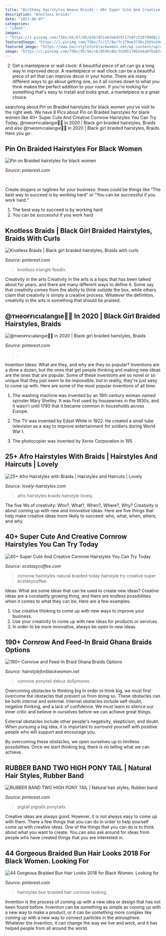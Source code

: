 ```yaml
---
title: "Birthday Hairstyles Weave Braids ~ 40+ Super Cute And Creative Cornrow Hairstyles You Can Try Today"
description: "Knotless braids"
date: "2023-08-07"
categories:
- "ideas"
images:
- "https://i.pinimg.com/736x/e5/67/d5/e567d51a63e6d2971750fc558f8988c1.jpg"
featuredImage: "https://i.pinimg.com/736x/7c/17/9e/7c179ee3736c15b5e34efcd72228421c.jpg"
featured_image: "https://www.hairstyleforblackwomen.net/wp-content/uploads/2020/04/b361a1a61d0541e5f7aec483d4c24190.jpg"
image: "https://i.pinimg.com/736x/95/56/c8/9556c8bc35d95170b244a076a92c7d54.jpg"
---
```



2. Get a mantelpiece or wall clock: A beautiful piece of art can go a long way in improved decor.
A mantelpiece or wall clock can be a beautiful piece of art that can improve decor in your home. There are many different ways to go about getting one, so it all comes down to what you think makes the perfect addition to your room. If you're looking for something that's easy to install and looks great, a mantelpiece is a great choice.

	

		
searching about Pin on Braided hairstyles for black women you've visit to the right web. We have 8 Pics about Pin on Braided hairstyles for black women like 40+ Super Cute And Creative Cornrow Hairstyles You Can Try Today, @тнeoғғιcιalangιe🧞‍♀️ in 2020 | Black girl braided hairstyles, Braids and also @тнeoғғιcιalangιe🧞‍♀️ in 2020 | Black girl braided hairstyles, Braids. Here you go:
		
    
## Pin On Braided Hairstyles For Black Women

<img loading=lazy src="https://i.pinimg.com/736x/7c/17/9e/7c179ee3736c15b5e34efcd72228421c.jpg" onerror="this.onerror=null;this.src='https://tse1.mm.bing.net/th?id=OIP.AYDZTVbODKJ3NHi9S0t8WQHaJQ&amp;pid=15.1';" alt="Pin on Braided hairstyles for black women">

_Source: pinterest.com_

>. 

	

Create slogans or taglines for your business: these could be things like “The best way to succeed is by working hard” or “You can be successful if you work hard.”
1. The best way to succeed is by working hard 
2. You can be successful if you work hard 

    
## Knotless Braids | Black Girl Braided Hairstyles, Braids With Curls

<img loading=lazy src="https://i.pinimg.com/736x/e5/67/d5/e567d51a63e6d2971750fc558f8988c1.jpg" onerror="this.onerror=null;this.src='https://tse1.mm.bing.net/th?id=OIP.KtdOFX7fQ8Ps9ttW9h6q7QHaJ3&amp;pid=15.1';" alt="Knotless Braids | Black girl braided hairstyles, Braids with curls">

_Source: pinterest.com_

>knotless triangle feedin. 

	

Creativity in the arts
Creativity in the arts is a topic that has been talked about for years, and there are many different ways to define it. Some say that creativity comes from the ability to think outside the box, while others claim that creativity is simply a creative process. Whatever the definition, creativity in the arts is something that should be praised.

    
## @тнeoғғιcιalangιe🧞‍♀️ In 2020 | Black Girl Braided Hairstyles, Braids

<img loading=lazy src="https://i.pinimg.com/736x/92/4d/ab/924dab64c73ac6b4f4d280a54398d924.jpg" onerror="this.onerror=null;this.src='https://tse2.mm.bing.net/th?id=OIP.oI0dfLcYmvtJkj25lf-cCwHaJO&amp;pid=15.1';" alt="@тнeoғғιcιalangιe🧞‍♀️ in 2020 | Black girl braided hairstyles, Braids">

_Source: pinterest.com_

>. 

	

Invention Ideas: What are they, and why are they so popular?
Inventions are a dime a dozen, but the ones that get people thinking and making new ideas are the ones that are popular. Some of these inventions are so novel or so unique that they just seem to be impossible, but in reality, they're just easy to come up with. Here are some of the most popular inventions of all time: 
1. The washing machine was invented by an 18th century woman named spinster Mary Shelley. It was first used by housewives in the 1830s, and it wasn't until 1790 that it became common in households across Europe.

2. The TV was invented by Edsel White in 1922. He created a small tube television as a way to improve entertainment for soldiers during World War I.

3. The photocopier was invented by Xerox Corporation in 195
    
## 25+ Afro Hairstyles With Braids | Hairstyles And Haircuts | Lovely

<img loading=lazy src="https://www.lovely-hairstyles.com/wp-content/uploads/2017/02/22.Afro-Hairstyle-with-Braids.jpg" onerror="this.onerror=null;this.src='https://tse2.mm.bing.net/th?id=OIP.mpoFDFJWydXkPkgRe3DMagHaLH&amp;pid=15.1';" alt="25+ Afro Hairstyles with Braids | Hairstyles and Haircuts | Lovely">

_Source: lovely-hairstyles.com_

>afro hairstyles braids hairstyle lovely. 

	

The five Ws of creativity: Who?, What?, When?, Where?, Why?
Creativity is about coming up with new and innovative ideas. Here are five things that help make creative ideas more likely to succeed: who, what, when, where, and why.

    
## 40+ Super Cute And Creative Cornrow Hairstyles You Can Try Today

<img loading=lazy src="https://i0.wp.com/www.ecstasycoffee.com/wp-content/uploads/2016/09/Braided-Natural-Hairstyle.jpg" onerror="this.onerror=null;this.src='https://tse2.mm.bing.net/th?id=OIP.ppNYh7NBEuSVb4ZuBjQvugAAAA&amp;pid=15.1';" alt="40+ Super Cute And Creative Cornrow Hairstyles You Can Try Today">

_Source: ecstasycoffee.com_

>cornrow hairstyles natural braided today hairstyle try creative super ecstasycoffee. 

	

Ideas: What are some ideas that can be used to create new ideas?
Creative ideas are a constantly growing thing, and there are endless possibilities when it comes to what they can be. Here are a few examples:
1. Use creative thinking to come up with new ways to improve your business.
2. Use your creativity to come up with new ideas for products or services.
3. In order to be more innovative, always be open to new ideas.

    
## 190+ Cornrow And Feed-In Braid Ghana Braids Options

<img loading=lazy src="https://www.hairstyleforblackwomen.net/wp-content/uploads/2020/04/b361a1a61d0541e5f7aec483d4c24190.jpg" onerror="this.onerror=null;this.src='https://tse3.mm.bing.net/th?id=OIP.FhdGX2lilsH8C55JN5JHBAHaJQ&amp;pid=15.1';" alt="190+ Cornrow and Feed-In Braid Ghana Braids Options">

_Source: hairstyleforblackwomen.net_

>cornrow ponytail dekuz dollymores. 

	

Overcoming obstacles to thinking big
In order to think big, we must first overcome the obstacles that prevent us from doing so. These obstacles can be both internal and external.
Internal obstacles include self-doubt, negative thinking, and a lack of confidence. We must learn to silence our inner critic and believe in ourselves before we can achieve great things.

External obstacles include other people's negativity, skepticism, and doubt. When pursuing a big idea, it is important to surround yourself with positive people who will support and encourage you.

By overcoming these obstacles, we open ourselves up to limitless possibilities. Once we start thinking big, there is no telling what we can achieve.

    
## RUBBER BAND TWO HIGH PONY TAIL | Natural Hair Styles, Rubber Band

<img loading=lazy src="https://i.pinimg.com/736x/93/64/db/9364db6111d9bada21914fabb94c11f3.jpg" onerror="this.onerror=null;this.src='https://tse3.mm.bing.net/th?id=OIP.eRUDuK70zIBtQA9MbTyCUQHaJ3&amp;pid=15.1';" alt="RUBBER BAND TWO HIGH PONY TAIL | Natural hair styles, Rubber band">

_Source: pinterest.com_

>pigtail pigtails ponytails. 

	

Creative ideas are always good. However, it is not always easy to come up with them. There a few things that you can do in order to help yourself come up with creative ideas. One of the things that you can do is to think about what you want to create. You can also ask around for ideas from people who have created things that you are interested in.

    
## 44 Gorgeous Braided Bun Hair Looks 2018 For Black Women. Looking For

<img loading=lazy src="https://i.pinimg.com/736x/95/56/c8/9556c8bc35d95170b244a076a92c7d54.jpg" onerror="this.onerror=null;this.src='https://tse3.mm.bing.net/th?id=OIP.KzhV0UeGgQRH2Th8SDQCfgHaKN&amp;pid=15.1';" alt="44 Gorgeous Braided Bun Hair Looks 2018 for Black Women. Looking for">

_Source: pinterest.com_

>hairstyles bun braided hair cornrow looking. 

	

Invention is the process of coming up with a new idea or design that has not been found before. Invention can be something as simple as coming up with a new way to make a product, or it can be something more complex like coming up with a new way to connect particles in the atmosphere. Whatever the invention, it can change the way we live and work, and it has helped people from all around the world.

